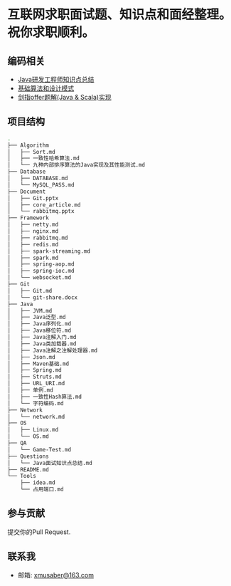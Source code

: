 # 互联网求职面试题、知识点和面经整理。祝你求职顺利。

## 编码相关

- [Java研发工程师知识点总结](https://github.com/it-interview/EasyJob/blob/master/Questions/java_summary.md)
- [基础算法和设计模式](https://github.com/it-interview/algorithm)
- [剑指offer题解(Java & Scala)实现](https://github.com/Lemonjing/SwordOffer)

## 项目结构

```sh
.
├── Algorithm
│   ├── Sort.md
│   ├── 一致性哈希算法.md
│   └── 九种内部排序算法的Java实现及其性能测试.md
├── Database
│   ├── DATABASE.md
│   └── MySQL_PASS.md
├── Document
│   ├── Git.pptx
│   ├── core_article.md
│   └── rabbitmq.pptx
├── Framework
│   ├── netty.md
│   ├── nginx.md
│   ├── rabbitmq.md
│   ├── redis.md
│   ├── spark-streaming.md
│   ├── spark.md
│   ├── spring-aop.md
│   ├── spring-ioc.md
│   └── websocket.md
├── Git
│   ├── Git.md
│   └── git-share.docx
├── Java
│   ├── JVM.md
│   ├── Java泛型.md
│   ├── Java序列化.md
│   ├── Java移位符.md
│   ├── Java注解入门.md
│   ├── Java类加载器.md
│   ├── Java注解之注解处理器.md
│   ├── Json.md
│   ├── Maven基础.md
│   ├── Spring.md
│   ├── Struts.md
│   ├── URL_URI.md
│   ├── 单例.md
│   ├── 一致性Hash算法.md
│   └── 字符编码.md
├── Network
│   └── network.md
├── OS
│   ├── Linux.md
│   └── OS.md
├── QA
│   └── Game-Test.md
├── Questions
│   └── Java面试知识点总结.md
├── README.md
└── Tools
    ├── idea.md
    └── 占用端口.md
```

## 参与贡献

提交你的Pull Request.

## 联系我

- 邮箱: xmusaber@163.com

